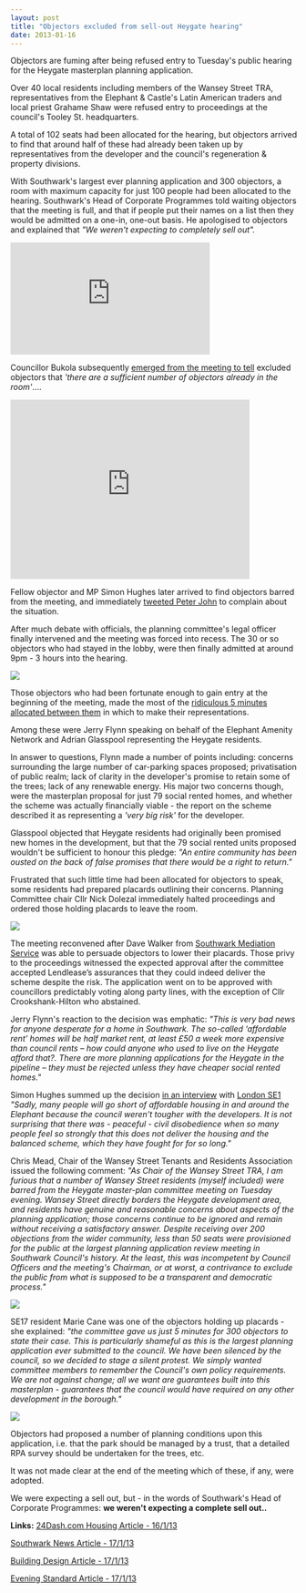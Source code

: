 ```yaml
---
layout: post
title: "Objectors excluded from sell-out Heygate hearing"
date: 2013-01-16
---
```

Objectors are fuming after being refused entry to Tuesday's public hearing for the Heygate masterplan planning application.

Over 40 local residents including members of the Wansey Street TRA, representatives from the Elephant & Castle's Latin American traders and local priest Grahame Shaw were refused entry to proceedings at the council's Tooley St. headquarters. 

A total of 102 seats had been allocated for the hearing, but objectors arrived to find that around half of these had already been taken up by representatives from the developer and the council's regeneration & property divisions.

With Southwark's largest ever planning application and 300 objectors, a room with maximum capacity for just 100 people had been allocated to the hearing. Southwark's Head of Corporate Programmes told waiting objectors that the meeting is full, and that if people put their names on a list then they would be admitted on a one-in, one-out basis. He apologised to objectors and explained that _"We weren't expecting to completely sell out"._
<iframe width="350" height="197" src="https://www.youtube.com/embed/rHUSIcLIons" frameborder="0" allowfullscreen></iframe>

Councillor Bukola subsequently [emerged from the meeting to tell](https://www.youtube.com/watch?v=aU4VFcLvJ3Y&) excluded objectors that _'there are a sufficient number of objectors already in the room'_....   

<iframe width="420" height="315" src="https://www.youtube.com/embed/aU4VFcLvJ3Y" frameborder="0" allowfullscreen></iframe>

Fellow objector and MP Simon Hughes later arrived to find objectors barred from the meeting, and immediately [tweeted Peter John](https://twitter.com/swklibdems/status/291277257664770048?uid=0&iid=am-165485524613583391288878247&nid=57+452) to complain about the situation. 

After much debate with officials, the planning committee's legal officer finally intervened and the meeting was forced into recess. The 30 or so objectors who had stayed in the lobby, were then finally admitted at around 9pm - 3 hours into the hearing.

![](https://crappistmartin.github.io/images/planningcommittee3.jpg)

Those objectors who had been fortunate enough to gain entry at the beginning of the meeting, made the most of the [ridiculous 5 minutes allocated between them](/2013-01-02-heygate-application-will-objectors-get-a-fair-hearing/) in which to make their representations.

Among these were Jerry Flynn speaking on behalf of the Elephant Amenity Network and Adrian Glasspool representing the Heygate residents.

In answer to questions, Flynn made a number of points including: concerns surrounding the large number of car-parking spaces proposed; privatisation of public realm; lack of clarity in the developer's promise to retain some of the trees; lack of any renewable energy. His major two concerns though, were the masterplan proposal for just 79 social rented homes, and whether the scheme was actually financially viable - the report on the scheme described it as representing a _'very big risk'_ for the developer.

Glasspool objected that Heygate residents had originally been promised new homes in the development, but that the 79 social rented units proposed wouldn't be sufficient to honour this pledge: _"An entire community has been ousted on the back of false promises that there would be a right to return."_ 

Frustrated that such little time had been allocated for objectors to speak, some residents had prepared placards outlining their concerns. Planning Committee chair Cllr Nick Dolezal immediately halted proceedings and ordered those holding placards to leave the room.

![](https://crappistmartin.github.io/images/planningcommittee2.JPG)

The meeting reconvened after Dave Walker from [Southwark Mediation Service](https://southwarkmediation.co.uk) was able to persuade objectors to lower their placards. Those privy to the proceedings witnessed the expected approval after the committee accepted Lendlease’s assurances that they could indeed deliver the scheme despite the risk. The application went on to be approved with councillors predictably voting along party lines, with the exception of Cllr Crookshank-Hilton who abstained.

Jerry Flynn's reaction to the decision was emphatic: _"This is very bad news for anyone desperate for a home in Southwark.  The so-called ‘affordable rent’ homes will be half market rent, at least £50 a week more expensive than council rents – how could anyone who used to live on the Heygate afford that?. There are more planning applications for the Heygate in the pipeline – they must be rejected unless they have cheaper social rented homes."_
 

Simon Hughes summed up the decision [in an interview](https://audioboo.fm/boos/1157878-simon-hughes-reaction-to-heygate-decision#t=2m17s) with [London SE1](https://www.london-se1.co.uk/news/view/6545) _"Sadly, many people will go short of affordable housing in and around the Elephant because the council weren't tougher with the developers. It is not surprising that there was - peaceful - civil disobedience when so many people feel so strongly that this does not deliver the housing and the balanced scheme, which they have fought for for so long."_

Chris Mead, Chair of the Wansey Street Tenants and Residents Association issued the following comment: _"As Chair of the Wansey Street TRA, I am furious that a number of Wansey Street residents (myself included) were barred from the Heygate master-plan committee meeting on Tuesday evening. Wansey Street directly borders the Heygate development area, and residents have genuine and reasonable concerns about aspects of the planning application; those concerns continue to be ignored and remain without receiving a satisfactory answer. Despite receiving over 200 objections from the wider community, less than 50 seats were provisioned for the public at the largest planning application review meeting in Southwark Council's history. At the least, this was incompetent by Council Officers and the meeting's Chairman, or at worst, a contrivance to exclude the public from what is supposed to be a transparent and democratic process."_

![](https://crappistmartin.github.io/images/showustheviability.jpg)

SE17 resident Marie Cane was one of the objectors holding up placards - she explained: _"the committee gave us just 5 minutes for 300 objectors to state their case. This is particularly shameful as this is the largest planning application ever submitted to the council. We have been silenced by the council, so we decided to stage a silent protest. We simply wanted committee members to remember the Council's own policy requirements. We are not against change; all we want are guarantees built into this masterplan - guarantees that the council would have required on any other development in the borough."_ 

![](https://www.peoplesrepublicofsouthwark.co.uk/images/stories/news/heygatein01.jpg)

Objectors had proposed a number of planning conditions upon this application, i.e. that the park should be managed by a trust, that a detailed RPA survey should be undertaken for the trees, etc. 

It was not made clear at the end of the meeting which of these, if any, were adopted.

We were expecting a sell out, but - in the words of Southwark's Head of Corporate Programmes: __we weren't expecting a complete sell out..__  


__Links:__
[24Dash.com Housing Article - 16/1/13](https://www.24dash.com/news/housing/2013-01-16-Protests-and-acrimony-as-Heygate-estate-regeneration-plans-approved#.UPbG82MtZlU.twitter)

[Southwark News Article - 17/1/13](https://crappistmartin.github.io/images/SNHeygateplanningapplication17Jan.pdf)

[Building Design Article - 17/1/13](https://www.bdonline.co.uk/news/heygate-objectors-complain-they-were-excluded-from-planning-hearing/5048879.article)

[Evening Standard Article - 17/1/13](https://crappistmartin.github.io/images/eveningstandard.pdf)


